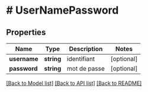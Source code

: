 # # UserNamePassword

## Properties

Name | Type | Description | Notes
------------ | ------------- | ------------- | -------------
**username** | **string** | identifiant | [optional]
**password** | **string** | mot de passe | [optional]

[[Back to Model list]](../../README.md#models) [[Back to API list]](../../README.md#endpoints) [[Back to README]](../../README.md)
